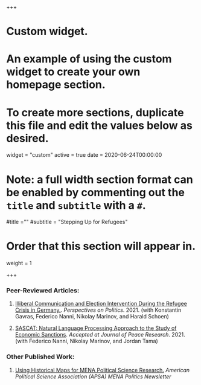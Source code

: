 +++
# Custom widget.
# An example of using the custom widget to create your own homepage section.
# To create more sections, duplicate this file and edit the values below as desired.
widget = "custom"
active = true
date = 2020-06-24T00:00:00

# Note: a full width section format can be enabled by commenting out the `title` and `subtitle` with a `#`.
#title =""
#subtitle = "Stepping Up for Refugees"

# Order that this section will appear in.
weight = 1


+++

### **Peer-Reviewed Articles**:

1. [Illiberal Communication and Election Intervention During the Refugee Crisis in Germany.](https://www.cambridge.org/core/journals/perspectives-on-politics/article/illiberal-communication-and-election-intervention-during-the-refugee-crisis-in-germany/67D75BA42AD1EC04109A80F711A0A882). _Perspectives on Politics_. 2021. (with Konstantin Gavras, Federico Nanni, Nikolay Marinov, and Harald Schoen)

2. [SASCAT: Natural Language Processing Approach to the Study of Economic Sanctions](https://papers.ssrn.com/sol3/papers.cfm?abstract_id=3790866). _Accepted at Journal of Peace Research_. 2021. (with  Federico Nanni, Nikolay Marinov, and Jordan Tama)

### **Other Published Work**:

1. [Using Historical Maps for MENA Political Science Research.](https://apsamena.org/mena-politics-newsletter-41-spring-2021/) _American Political Science Association (APSA) MENA Politics Newsletter_
